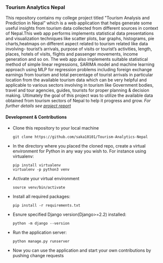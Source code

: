 ### Tourism Analytics Nepal

This repository contains my college project titled "Tourism Analysis and Prediction in Nepal” which is a web application that helps generate some useful insights from tourism data collected from different sources in context of Nepal.This web app performs implements statistical data presentations and visualization techniques like scatter plots, bar graphs, histograms, pie charts,heatmaps on different aspect related to tourism related like data involving- tourist’s arrivals, purpose of visits or tourist’s activities, length, places, hotels of visits, flights and passenger movements, income generation and so on. The web app also implements suitable statistical method of simple linear regressions, SARIMA model and machine learning approach using MLP for regression problems including foreign exchange earnings from tourism and total percentage of tourist arrivals in particular location from the available tourism data which can be very helpful and applicable to various sectors involving in tourism like Government bodies, travel and tour agencies, guides, tourists for proper planning & decision making. Ultimately the goal of this project was to utilize the available data obtained from tourism sectors of Nepal to help it progress and grow. 
*For further details see [project report](https://github.com/saka10101/Tourism-Analytics-Nepal/blob/master/assets/TOURISM%20ANALYSIS%20AND%20PREDICTION%20IN%20NEPAL.pdf)*


#### Development & Contributions


* Clone this repository to your local machine
  ```shell
  git clone https://github.com/saka10101/Tourism-Analytics-Nepal
  ```

* In the directory where you placed the cloned repo, create a virtual environment for Python in any way you wish to. For instance using virtualenv:
  ```shell
  pip install virtualenv
  virtualenv -p python3 venv
  ```
* Activate your virtual environment
  ```shell
  source venv/bin/activate
  ```

* Install all required packages:
  ```shell
  pip install -r requirements.txt
  ```
  
* Esnure specified Django version(Django>=2.2) installed:
  ```shell
  python -m django --version  
  ```
  
* Run the application server:
  ```shell
  python manage.py runserver   
  ```
* Now you can use the application and start your own contributions by pushing change requests
